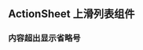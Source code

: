 <div class="demo-header">
<p class="overviewicon">
  <span class="wapi-ui-action-sheet"/>
</p>

## ActionSheet 上滑列表组件

<mobile-uxlink widget-name="ActionSheet"></mobile-uxlink>
</div>

### 内容超出显示省略号

<mobile-view link="action-sheet/ellipsis"></mobile-view>

<br>
